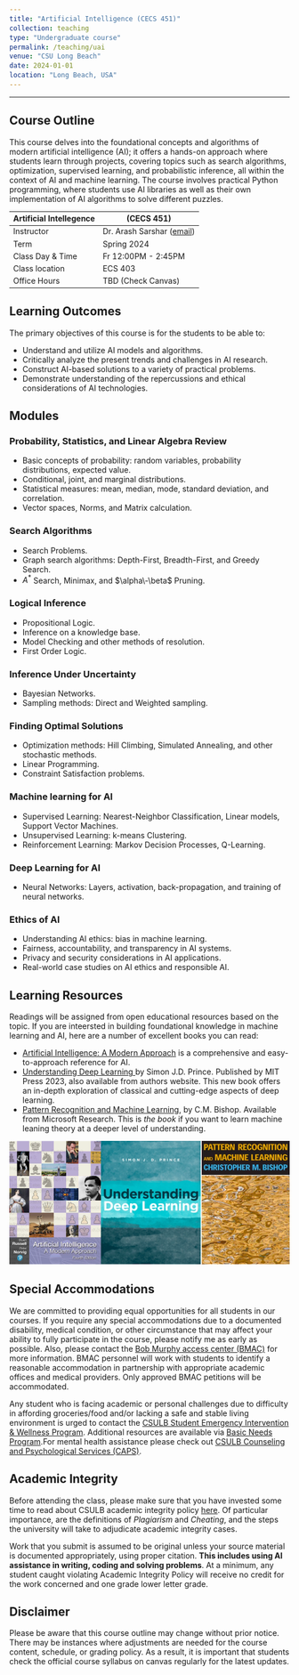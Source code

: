```yaml
---
title: "Artificial Intelligence (CECS 451)"
collection: teaching
type: "Undergraduate course"
permalink: /teaching/uai
venue: "CSU Long Beach"
date: 2024-01-01
location: "Long Beach, USA"
---
```


---

## Course Outline 

This course delves into the foundational concepts and algorithms of modern artificial intelligence (AI); it offers a hands-on approach where students learn through projects, covering topics such as search algorithms, optimization, supervised learning, and probabilistic inference, all within the context of AI and machine learning. The course involves practical Python programming, where students use AI libraries as well as their own implementation of AI algorithms to solve different puzzles. 

|   Artificial Intellegence   |    (CECS 451)  |
|---|---|
| Instructor | Dr. Arash Sarshar ([email](mailto:arash.sarshar@csulb.edu)) |
| Term  | Spring 2024 |
| Class Day & Time |  Fr 12:00PM - 2:45PM |
| Class location   | ECS 403|
| Office Hours | TBD (Check Canvas)

## Learning Outcomes
The primary objectives of this course is for the students to be able to:

- Understand and utilize AI models and algorithms.
- Critically analyze the present trends and challenges in AI research.
- Construct AI-based solutions to a variety of practical problems.
- Demonstrate understanding of the repercussions and ethical considerations of AI technologies.
## Modules

### Probability, Statistics, and Linear Algebra Review 

- Basic concepts of probability: random variables, probability distributions, expected value.
- Conditional, joint, and marginal distributions.
- Statistical measures: mean, median, mode, standard deviation, and correlation.
- Vector spaces, Norms, and Matrix calculation.

### Search Algorithms

- Search Problems.
-  Graph search algorithms: Depth-First, Breadth-First, and Greedy  Search.
-   $A^*$ Search, Minimax, and $\alpha\-\beta$ Pruning.

### Logical Inference

- Propositional Logic.
- Inference on a knowledge base.
- Model Checking and other methods of resolution.
- First Order Logic.

### Inference Under Uncertainty

- Bayesian Networks. 
- Sampling methods: Direct and Weighted sampling.

### Finding Optimal Solutions

- Optimization methods: Hill Climbing, Simulated Annealing, and other stochastic methods.
- Linear Programming.
- Constraint Satisfaction problems.

### Machine learning for AI  

-  Supervised Learning: Nearest-Neighbor Classification, Linear models, Support Vector Machines.
-  Unsupervised Learning: k-means Clustering.
-  Reinforcement Learning: Markov Decision Processes, Q-Learning.


### Deep Learning for AI

- Neural Networks: Layers, activation, back-propagation, and training of neural networks.

### Ethics of AI

- Understanding AI ethics: bias in machine learning.
- Fairness, accountability, and transparency in AI systems.
- Privacy and security considerations in AI applications.
- Real-world case studies on AI ethics and responsible AI.


## Learning Resources
<!-- **Zero Cost Course Materials**: This course does not have a required textbook. However,-->
 Readings will be assigned from open educational resources based on the topic. If you are inteersted in building foundational knowledge in machine learning and AI, here are a number of excellent books you can read:  

- [Artificial Intelligence: A Modern Approach](https://aima.cs.berkeley.edu/) is a comprehensive and easy-to-approach reference for AI. 
-  [Understanding Deep Learning
](https://udlbook.github.io/udlbook/)by Simon J.D. Prince. Published by MIT Press 2023, also available from authors website. This new book offers an in-depth exploration of classical and cutting-edge aspects of deep learning.
- [Pattern Recognition and Machine Learning](https://www.microsoft.com/en-us/research/uploads/prod/2006/01/Bishop-Pattern-Recognition-and-Machine-Learning-2006.pdf), by C.M. Bishop. Available from Microsoft Research. This is _the book_ if you want to learn machine leaning theory at a deeper level of understanding. 


![](/images/aibooks.png)


<!--## Evaluation Components 

Every practical project in this course entails some form of coding in Python. The students will compile their findings into a brief report, which they will submit along with a link to their reproducible code on Github. The projects are not intended to be at the level of the industry, but rather to improve the students' skills in using ML for a particular application. Maintaining sound software engineering practices and technical documentation is crucial for a successful career and as such, it is part of the evaluation. 

| Evaluation Components | Percent |
|:---------------------:|:-------:|
| 8 mini-projects       | 8 ✕ 10%     |
| Code reproducibility  | 5%      |
|  Report Quality       | 5%      |
| Attendance            | 10%     |
| **Sum**               | **100%**|

Extra credit will be available throughout the semester to make up for an assignment that did not earn you high marks. These will typically involve solving problems in novel ways or researching an interesting topic and reporting back to the class on it.

## Grading Policy

| Letter Grade | Score |
|:---------------------:|:-------:|
| A                     | 90% or above |
| B                     | 80-89%     |
|  C                    | 70-79%      |
| D                     | 60-69%     |
| F                   | Below 60%   |
--> 
## Special Accommodations

We are committed to providing equal opportunities for all students in our courses. If you require any special accommodations due to a documented disability, medical condition, or other circumstance that may affect your ability to fully participate in the course, please notify me as early as possible. Also, please contact the [Bob Murphy access center (BMAC)](https://www.csulb.edu/student-affairs/bob-murphy-access-center) for more information. BMAC personnel will work with students to identify a reasonable accommodation in partnership with appropriate academic offices and medical providers. Only approved BMAC petitions will be accommodated.

Any student who is facing academic or personal challenges due to difficulty in affording groceries/food and/or lacking a safe and stable living environment is urged to contact the [CSULB Student Emergency Intervention & Wellness Program](http://web.csulb.edu/divisions/students/studentdean/emergency_grant/). Additional resources are available via [Basic Needs Program](http://web.csulb.edu/divisions/students/basic_needs_program/index.html).For mental health assistance please check out [CSULB Counseling and Psychological Services (CAPS)](http://web.csulb.edu/divisions/students/caps/).

## Academic Integrity

Before attending the class, please make sure that you have invested some time to read about CSULB academic integrity policy [here](https://www.csulb.edu/college-of-business/office-of-the-dean/academic-integrity). Of particular importance, are the definitions of *Plagiarism* and *Cheating*, and the steps the university will take to adjudicate academic integrity cases.

Work that you submit is assumed to be original unless your source material is documented appropriately, using proper citation. **This includes using AI assistance in writing, coding and solving problems**. At a minimum, any student caught violating Academic Integrity Policy will receive no credit for the work concerned and one grade lower letter grade.

## Disclaimer

Please be aware that this course outline may change without prior notice. There may be instances where adjustments are needed for the course content, schedule, or grading policy. As a result, it is important that students check the official course syllabus on canvas regularly for the latest updates.
